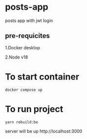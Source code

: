 # posts-app
 posts app with jwt login

## pre-requicites

1.Docker desktop

2.Node v18


# To start container
    docker compose up

# To run project

    yarn rebuild:be


server will be up http://localhost:3000